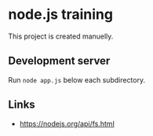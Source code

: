 # node.js training 

This project is created manuelly.

## Development server

Run `node app.js` below each subdirectory. 

## Links
* https://nodejs.org/api/fs.html

